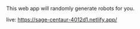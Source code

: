 This web app will randomly generate robots for you.

live: https://sage-centaur-4012d1.netlify.app/
